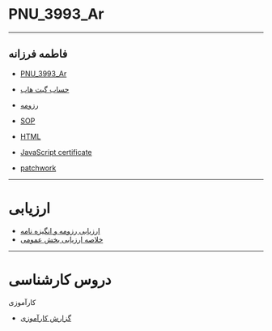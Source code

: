 # PNU_3993_Ar
---
فاطمه فرزانه
---
 - [PNU_3993_Ar](https://github.com/fatemehfarzaneh/PNU_3991_Ar) 
 - [حساب گیت هاب](https://github.com/fatemehfarzaneh)
 
-  [رزومه](https://fatemehfarzaneh.github.io/PNU_3991_Ar/)
-  [SOP](https://github.com/fatemehfarzaneh/PNU_3991_Ar/blob/main/SOP)


-   [HTML](https://github.com/fatemehfarzaneh/PNU_3991_Ar/blob/main/cert-1014-24305552.jpg )
 -  [JavaScript certificate](https://github.com/fatemehfarzaneh/PNU_3991_Ar/blob/main/cert-24305552-1024.png)
 -  [patchwork](![image](https://user-images.githubusercontent.com/97855457/152164720-12d86d3f-5e3a-4d3f-91e9-359ce8ce5341.png)
)

----
#  ارزیابی
 -  [ارزیابی رزومه و انگیزه نامه](https://github.com/fatemehfarzaneh/PNU_3991_Ar/commit/d8646532fbb87e22fda36c821bd9679)
 -  [خلاصه ارزیابی بخش عمومی](https://github.com/fatemehfarzaneh/PNU_3991_Ar/blob/main/XX_GeneralSection_CheckList_AR_3991.docx)

----
# دروس کارشناسی
کارآموزی
-  [گزارش کارآموزی](https://github.com/fatemehfarzaneh/PNU_3991_Ar/blob/main/XX_internship_report_AR_3993.pdf)



